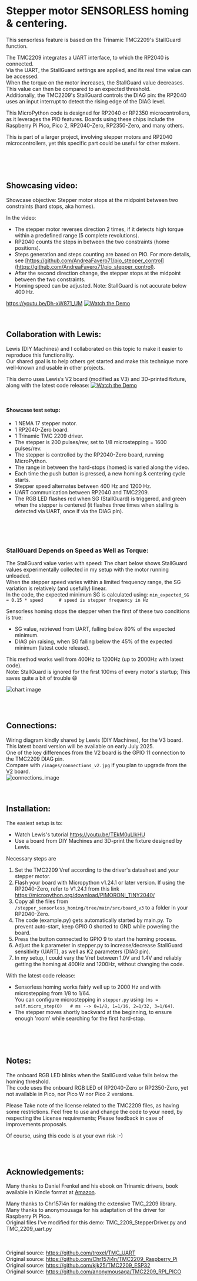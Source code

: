 # Stepper motor SENSORLESS homing & centering.
This sensorless feature is based on the Trinamic TMC2209's StallGuard function.<br>

The TMC2209 integrates a UART interface, to which the RP2040 is connected.<br>
Via the UART, the StallGuard settings are applied, and its real time value can be accessed.<br>
When the torque on the motor increases, the StallGuard value decreases. This value can then be compared to an expected threshold.<br>
Additionally, the TMC2209's StallGuard controls the DIAG pin: the RP2040 uses an input interrupt to detect the rising edge of the DIAG level.<br>

This MicroPython code is designed for RP2040 or RP2350 microcontrollers, as it leverages the PIO features. Boards using these chips include the Raspberry Pi Pico, Pico 2, RP2040-Zero, RP2350-Zero, and many others. <br>

This is part of a larger project, involving stepper motors and RP2040 microcontrollers, yet this specific part could be useful for other makers.<br>

<br><br><br>


## Showcasing video:
Showcase objective: Stepper motor stops at the midpoint between two constraints (hard stops, aka homes).<br>

In the video:
 - The stepper motor reverses direction 2 times, if it detects high torque within a predefined range (5 complete revolutions).
 - RP2040 counts the steps in between the two constraints (home positions).
 - Steps generation and steps counting are based on PIO. For more details, see [https://github.com/AndreaFavero71/pio_stepper_control](https://github.com/AndreaFavero71/pio_stepper_control).
 - After the second direction change, the stepper stops at the midpoint between the two constraints.
 - Homing speed can be adjusted. Note: StallGuard is not accurate below 400 Hz.
 
   
https://youtu.be/Dh-xW871_UM
[![Watch the Demo](https://i.ytimg.com/vi/Dh-xW871_UM/maxresdefault.jpg)](https://youtu.be/Dh-xW871_UM)
<br><br><br>

## Collaboration with Lewis:
Lewis (DIY Machines) and I collaborated on this topic to make it easier to reproduce this functionality.<br>
Our shared goal is to help others get started and make this technique more well-known and usable in other projects.<br>

This demo uses Lewis’s V2 board (modified as V3) and 3D-printed fixture, along with the latest code release:
[![Watch the Demo](https://i.ytimg.com/vi/fMuNHKNTSt8/maxresdefault.jpg)](https://youtu.be/fMuNHKNTSt8)

<br>

#### Showcase test setup:
 - 1 NEMA 17 stepper motor.
 - 1 RP2040-Zero board.
 - 1 Trinamic TMC 2209 driver.
 - The stepper is 200 pulses/rev, set to 1/8 microstepping = 1600 pulses/rev.
 - The stepper is controlled by the RP2040-Zero board, running MicroPython.
 - The range in between the hard-stops (homes) is varied along the video.
 - Each time the push button is pressed, a new homing & centering cycle starts.
 - Stepper speed alternates between 400 Hz and 1200 Hz.
 - UART communication between RP2040 and TMC2209.
 - The RGB LED flashes red when SG (StallGuard) is triggered, and green when the stepper is centered (it flashes three times when stalling is detected via UART, once if via the DIAG pin).

<br><br><br>


### StallGuard Depends on Speed as Well as Torque:
The StallGuard value varies with speed: The chart below shows StallGuard values experimentally collected in my setup with the motor running unloaded.<br>
When the stepper speed varies within a limited frequency range, the SG variation is relatively (and usefully) linear.<br>
In the code, the expected minimum SG is calculated using: `min_expected_SG = 0.15 * speed      # speed is stepper frequency in Hz`<br>

Sensorless homing stops the stepper when the first of these two conditions is true:
- SG value, retrieved from UART, falling below 80% of the expected minimum.<br>
- DIAG pin raising, when SG falling below the 45% of the expected minimum (latest code release).<br>

This method works well from 400Hz to 1200Hz (up to 2000Hz with latest code).<br>
Note: StallGuard is ignored for the first 100ms of every motor's startup; This saves quite a bit of trouble :smile: <br>
 
![chart image](/images/sg_chart2.PNG)
 
<br><br>


## Connections:
Wiring diagram kindly shared by Lewis (DIY Machines), for the V3 board. This latest board version will be available on early July 2025.<br>
One of the key differences from the V2 board is the GPIO 11 connection to the TMC2209 DIAG pin.<br>
Compare with `/images/connections_v2.jpg` if you plan to upgrade from the V2 board.<br>
![connections_image](/images/connections_V3.jpg)	
<br><br>


## Installation:
The easiest setup is to:
- Watch Lewis's tutorial https://youtu.be/TEkM0uLlkHU
- Use a board from DIY Machines and 3D-print the fixture designed by Lewis.<br>

Necessary steps are
1. Set the TMC2209 Vref according to the driver's datasheet and your stepper motor.
2. Flash your board with Micropython v1.24.1 or later version. If using the RP2040-Zero, refer to V1.24.1 from this link https://micropython.org/download/PIMORONI_TINY2040/
3. Copy all the files from `/stepper_sensorless_homing/tree/main/src/board_v3` to a folder in your RP2040-Zero.
4. The code (example.py) gets automatically started by main.py. To prevent auto-start, keep GPIO 0 shorted to GND while powering the board.
5. Press the button connected to GPIO 9 to start the homing process.
6. Adjust the k parameter in stepper.py to increase/decrease StallGuard sensitivity (UART), as well as K2 parameters (DIAG pin).
7. In my setup, I could vary the Vref between 1.0V and 1.4V and reliably getting the homing at 400Hz and 1200Hz, without changing the code.

With the latest code release:
- Sensorless homing works fairly well up to 2000 Hz and with microstepping from 1/8 to 1/64.<br>
  You can configure microstepping in `stepper.py` using `(ms = self.micro_step(0)   # ms --> 0=1/8, 1=1/16, 2=1/32, 3=1/64)`.
- The stepper moves shortly backward at the beginning, to ensure enough 'room' while searching for the first hard-stop.

<br><br><br>


## Notes:
The onboard RGB LED blinks when the StallGuard value falls below the homing threshold.<br>
The code uses the onboard RGB LED of RP2040-Zero or RP2350-Zero, yet not available in Pico, nor Pico W nor Pico 2 versions.<br>

Please Take note of the license related to the TMC2209 files, as having some restrictions.
Feel free to use and change the code to your need, by respecting the License requirements; Please feedback in case of improvements proposals.

Of course, using this code is at your own risk :-)

<br><br>


## Acknowledgements:
Many thanks to Daniel Frenkel and his ebook on Trinamic drivers, book available in Kindle format at [Amazon](https://www.amazon.com/stores/Daniel-Frenkel/author/B0BNZG6FPD?ref=ap_rdr&isDramIntegrated=true&shoppingPortalEnabled=true).<br>

Many thanks to Chr157i4n for making the extensive TMC_2209 library.<br>
Many thanks to anonymousaga for his adaptation of the driver for Raspberry Pi Pico.<br>
Original files I've modified for this demo: TMC_2209_StepperDriver.py and TMC_2209_uart.py<br><br><br>

Original source: https://github.com/troxel/TMC_UART<br>
Original source: https://github.com/Chr157i4n/TMC2209_Raspberry_Pi<br>
Original source: https://github.com/kjk25/TMC2209_ESP32<br>
Original source: https://github.com/anonymousaga/TMC2209_RPI_PICO<br>
